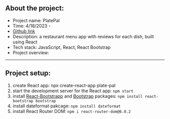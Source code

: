 ## About the project:

- Project name: PlatePal
- Time: 4/18/2023 -
- [Github link](https://github.com/qmeng222/PlatePal.git)
- Description: a restaurant menu app with reviews for each dish, built using React
- Tech stack: JavaScript, React, React Bootstrap
- Project overview:

---

## Project setup:

1. create React app: npx create-react-app plate-pal
2. start the development server for the React app: `npm start`
3. install [React-Bootstrapp](https://react-bootstrap.github.io/) and [Bootstrap](https://getbootstrap.com/) packages: `npm install react-bootstrap bootstrap`
4. install dateformat pakcage: `npm install dateformat`
5. install React Router DOM: `npm i react-router-dom@6.0.2`

